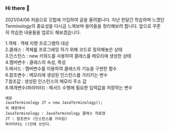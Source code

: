 ### Hi there 👋
2021/04/06 처음으로 깃헙에 가입하여 글을 올려봅니다.
지난 한달간 학습하며 느꼈던 Terminology의 중요성을 다시금 느껴보며 용어들을 정리해보려 합니다.
앞으로 꾸준히 학습한 내용들을 업로드 해보겠습니다.

  1.객체 : 객체 지향 프로그램의 대상  
  2.클래스 : 객체를 프로그래밍 하기 위해 코드로 정의해놓은 상태  
  3.인스턴스 : new 키워드를 사용하여 클래스를 메모리에 생성한 상태  
  4.멤버변수 : 클래스의 속성, 특성  
  5.메서드 : 멤버변수를 이용하여 클래스의 기능을 구현한 함수  
  6.참조변수 : 메모리에 생성된 인스턴스를 가리키는 변수  
  7.참조값 : 생성된 인스턴스의 메모리 주소 값  
  8.매개변수(파라미터) : 메서드 수행에 필요한 입력값을 저장하는 변수  

	예문
	JavaTerminology JT = new JavaTerminology();
	위 예문에서 
	JavaTerminology : JavaTerminology 클래스 자료형
	JT : 참조변수 (인스턴스를 가리킴)
	파라미터는 ()안에 쓰인다.
